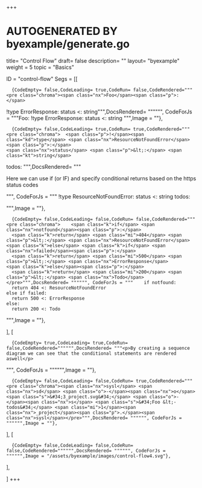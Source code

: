 +++
# AUTOGENERATED BY byexample/generate.go
title= "Control Flow"
draft= false
description= ""
layout= "byexample"
weight = 5
topic = "Basics"

ID = "control-flow"
Segs = [[
  
      {CodeEmpty= false,CodeLeading= true,CodeRun= false,CodeRendered="""<pre class="chroma"><span class="nx">Foo</span><span class="p">:</span>
  <span class="p">!</span><span class="kd">type</span> <span class="nx">ErrorResponse</span><span class="p">:</span>
    <span class="nx">status</span> <span class="p">&lt;:</span> <span class="kt">string</span></pre>""",DocsRendered= """""", CodeForJs = """Foo:
  !type ErrorResponse:
    status <: string
""",Image = ""},

      {CodeEmpty= false,CodeLeading= true,CodeRun= true,CodeRendered="""<pre class="chroma">  <span class="p">!</span><span class="kd">type</span> <span class="nx">ResourceNotFoundError</span><span class="p">:</span>
    <span class="nx">status</span> <span class="p">&lt;:</span> <span class="kt">string</span> 
  <span class="nx">todos</span><span class="p">:</span>
  </pre>""",DocsRendered= """<p>Here we can use if (or IF) and specify conditional returns based on the https status codes</p>
""", CodeForJs = """  !type ResourceNotFoundError:
    status <: string 
  todos:
  
""",Image = ""},

      {CodeEmpty= false,CodeLeading= false,CodeRun= false,CodeRendered="""<pre class="chroma">    <span class="k">if</span> <span class="nx">notfound</span><span class="p">:</span>
      <span class="k">return</span> <span class="mi">404</span> <span class="p">&lt;:</span> <span class="nx">ResourceNotFoundError</span>
    <span class="k">else</span> <span class="k">if</span> <span class="nx">failed</span><span class="p">:</span>
      <span class="k">return</span> <span class="mi">500</span> <span class="p">&lt;:</span> <span class="nx">ErrorResponse</span>
    <span class="k">else</span><span class="p">:</span>    
      <span class="k">return</span> <span class="mi">200</span> <span class="p">&lt;:</span> <span class="nx">Todo</span> </pre>""",DocsRendered= """""", CodeForJs = """    if notfound:
      return 404 <: ResourceNotFoundError
    else if failed:
      return 500 <: ErrorResponse
    else:    
      return 200 <: Todo 
""",Image = ""},


],
[
  
      {CodeEmpty= true,CodeLeading= true,CodeRun= false,CodeRendered="""""",DocsRendered= """<p>By creating a sequence diagram we can see that the conditional statements are rendered aswell</p>
""", CodeForJs = """""",Image = ""},

      {CodeEmpty= false,CodeLeading= false,CodeRun= true,CodeRendered="""<pre class="chroma"><span class="nx">sysl</span> <span class="nx">sd</span> <span class="o">-</span><span class="nx">o</span> <span class="s">&#34;3_project.svg&#34;</span> <span class="o">-</span><span class="nx">s</span> <span class="s">&#34;Foo &lt;- todos&#34;</span> <span class="mi">1</span><span class="nx">_project</span><span class="p">.</span><span class="nx">sysl</span></pre>""",DocsRendered= """""", CodeForJs = """""",Image = ""},


],
[
  
      {CodeEmpty= false,CodeLeading= false,CodeRun= false,CodeRendered="""""",DocsRendered= """""", CodeForJs = """""",Image = "/assets/byexample/images/control-flow4.svg"},


],

]
+++


